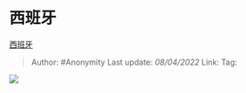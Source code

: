# 西班牙
[西班牙](https://zhuanlan.zhihu.com/p/493568490)

> Author: #Anonymity
> Last update: *08/04/2022*
> Link:
> Tag:

![](https://pic1.zhimg.com/v2-4649a256c258bd656e995b7c5e5002c8_b.jpg)
